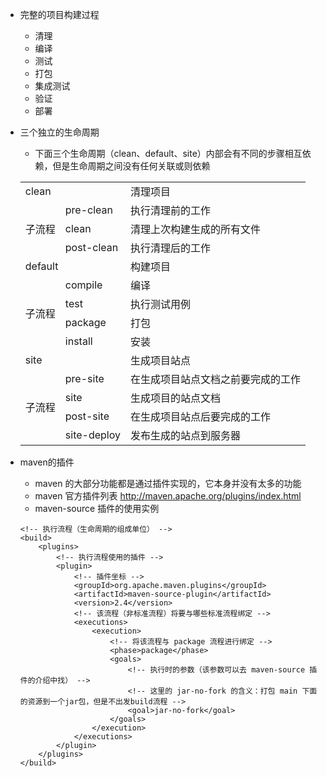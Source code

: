 
* 完整的项目构建过程
    * 清理
    * 编译
    * 测试
    * 打包
    * 集成测试
    * 验证 
    * 部署

* 三个独立的生命周期
    * 下面三个生命周期（clean、default、site）内部会有不同的步骤相互依赖，但是生命周期之间没有任何关联或则依赖
    <table>
        <tbody>
            <tr><td colSpan="2">clean</td><td>清理项目</td></tr>
            <tr><td rowSpan="3">子流程</td><td>pre-clean</td><td>执行清理前的工作</td></tr>
            <tr><td>clean</td><td>清理上次构建生成的所有文件</td></tr>
            <tr><td>post-clean</td><td>执行清理后的工作</td></tr>
            <tr><td colSpan="2">default</td><td>构建项目</td></tr>
            <tr><td rowSpan="4">子流程</td><td>compile</td><td>编译</td></tr>
            <tr><td>test</td><td>执行测试用例</td></tr>
            <tr><td>package</td><td>打包</td></tr>
            <tr><td>install</td><td>安装</td></tr>
            <tr><td colSpan="2">site</td><td>生成项目站点</td></tr>
            <tr><td rowSpan="4">子流程</td><td>pre-site</td><td>在生成项目站点文档之前要完成的工作</td></tr>
            <tr><td>site</td><td>生成项目的站点文档</td></tr>
            <tr><td>post-site</td><td>在生成项目站点后要完成的工作</td></tr>
            <tr><td>site-deploy</td><td>发布生成的站点到服务器</td></tr>
        </tbody>
    </table>

* maven的插件
    * maven 的大部分功能都是通过插件实现的，它本身并没有太多的功能
    * maven 官方插件列表 <http://maven.apache.org/plugins/index.html>
    * maven-source 插件的使用实例
    ```
    <!-- 执行流程（生命周期的组成单位） -->
    <build>
        <plugins>
            <!-- 执行流程使用的插件 -->    
            <plugin>
                <!-- 插件坐标 -->
                <groupId>org.apache.maven.plugins</groupId>
                <artifactId>maven-source-plugin</artifactId>
                <version>2.4</version>
                <!-- 该流程（非标准流程）将要与哪些标准流程绑定 -->
                <executions>
                    <execution>
                        <!-- 将该流程与 package 流程进行绑定 -->
                        <phase>package</phase>
                        <goals>
                            <!-- 执行时的参数（该参数可以去 maven-source 插件的介绍中找） -->
                            <!-- 这里的 jar-no-fork 的含义：打包 main 下面的资源到一个jar包，但是不出发build流程 -->
                            <goal>jar-no-fork</goal>
                        </goals>
                    </execution>
                </executions>
            </plugin>
        </plugins>
    </build>    
    ```




